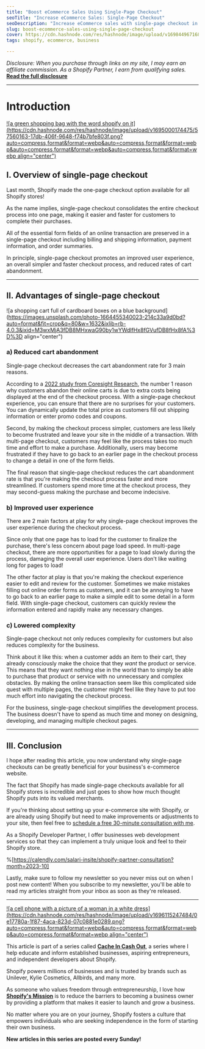 ```yaml
---
title: "Boost eCommerce Sales Using Single-Page Checkout"
seoTitle: "Increase eCommerce Sales: Single-Page Checkout"
seoDescription: "Increase eCommerce sales with single-page checkout in Shopify for better user experience, reduced cart abandonment, and efficient transactions"
slug: boost-ecommerce-sales-using-single-page-checkout
cover: https://cdn.hashnode.com/res/hashnode/image/upload/v1698449671688/565d2a33-829f-4b6d-a5f7-6bba688ab4c3.jpeg
tags: shopify, ecommerce, business

---
```


*Disclosure: When you purchase through links on my site, I may earn an affiliate commission. As a Shopify Partner, I earn from qualifying sales.* [**Read the full disclosure**](https://scrappedscript.com/disclaimers)

---

# Introduction

[![a green shopping bag with the word shopify on it](https://cdn.hashnode.com/res/hashnode/image/upload/v1695000174475/57560163-17db-406f-9648-f74b7bfe803f.png?auto=compress,format&format=webp&auto=compress,format&format=webp&auto=compress,format&format=webp&auto=compress,format&format=webp align="center")](https://shopify.pxf.io/c/4786087/1101159/13624)

## I. Overview of single-page checkout

Last month, Shopify made the one-page checkout option available for all Shopify stores!

As the name implies, single-page checkout consolidates the entire checkout process into one page, making it easier and faster for customers to complete their purchases.

All of the essential form fields of an online transaction are preserved in a single-page checkout including billing and shipping information, payment information, and order summaries.

In principle, single-page checkout promotes an improved user experience, an overall simpler and faster checkout process, and reduced rates of cart abandonment.

---

## II. Advantages of single-page checkout

![a shopping cart full of cardboard boxes on a blue background](https://images.unsplash.com/photo-1664455340023-214c33a9d0bd?auto=format&fit=crop&q=80&w=1632&ixlib=rb-4.0.3&ixid=M3wxMjA3fDB8MHxwaG90by1wYWdlfHx8fGVufDB8fHx8fA%3D%3D align="center")

### a) Reduced cart abandonment

Single-page checkout decreases the cart abandonment rate for 3 main reasons.

According to a [2022 study from Coresight Research](https://coresight.com/research/tackling-online-cart-abandonment-how-to-convert-the-three-in-four-carts-lost-at-checkout/), the number 1 reason why customers abandon their online carts is due to extra costs being displayed at the end of the checkout process. With a single-page checkout experience, you can ensure that there are no surprises for your customers. You can dynamically update the total price as customers fill out shipping information or enter promo codes and coupons.

Second, by making the checkout process simpler, customers are less likely to become frustrated and leave your site in the middle of a transaction. With multi-page checkout, customers may feel like the process takes too much time and effort to make a purchase. Additionally, users may become frustrated if they have to go back to an earlier page in the checkout process to change a detail in one of the form fields.

The final reason that single-page checkout reduces the cart abandonment rate is that you're making the checkout process faster and more streamlined. If customers spend more time at the checkout process, they may second-guess making the purchase and become indecisive.

### b) Improved user experience

There are 2 main factors at play for why single-page checkout improves the user experience during the checkout process.

Since only that one page has to load for the customer to finalize the purchase, there's less concern about page load speed. In multi-page checkout, there are more opportunities for a page to load slowly during the process, damaging the overall user experience. Users don't like waiting long for pages to load!

The other factor at play is that you're making the checkout experience easier to edit and review for the customer. Sometimes we make mistakes filling out online order forms as customers, and it can be annoying to have to go back to an earlier page to make a simple edit to some detail in a form field. With single-page checkout, customers can quickly review the information entered and rapidly make any necessary changes.

### c) Lowered complexity

Single-page checkout not only reduces complexity for customers but also reduces complexity for the business.

Think about it like this: when a customer adds an item to their cart, they already consciously make the choice that they *want* the product or service. This means that they want nothing else in the world than to simply be able to purchase that product or service with no unnecessary and complex obstacles. By making the online transaction seem like this complicated side quest with multiple pages, the customer might feel like they have to put too much effort into navigating the checkout process.

For the business, single-page checkout simplifies the development process. The business doesn't have to spend as much time and money on designing, developing, and managing multiple checkout pages.

---

## III. Conclusion

I hope after reading this article, you now understand why single-page checkouts can be greatly beneficial for your business's e-commerce website.

The fact that Shopify has made single-page checkouts available for all Shopify stores is incredible and just goes to show how much thought Shopify puts into its valued merchants.

If you're thinking about setting up your e-commerce site with Shopify, or are already using Shopify but need to make improvements or adjustments to your site, then feel free to [schedule a free 30-minute consultation with me](https://calendly.com/salari-insite/shopify-partner-consultation?month=2023-10).

As a Shopify Developer Partner, I offer businesses web development services so that they can implement a truly unique look and feel to their Shopify store.

%[https://calendly.com/salari-insite/shopify-partner-consultation?month=2023-10] 

Lastly, make sure to follow my newsletter so you never miss out on when I post new content! When you subscribe to my newsletter, you'll be able to read my articles straight from your inbox as soon as they're released.

---

[![a cell phone with a picture of a woman in a white dress](https://cdn.hashnode.com/res/hashnode/image/upload/v1696115247484/0e17780a-1f87-4aca-823d-07c0881e0289.png?auto=compress,format&format=webp&auto=compress,format&format=webp&auto=compress,format&format=webp align="center")](https://shopify.pxf.io/c/4786087/1101159/13624)

This article is part of a series called [**Cache In Cash Out**](https://scrappedscript.com/series/cache-in-cash-out), a series where I help educate and inform established businesses, aspiring entrepreneurs, and independent developers about Shopify.

Shopify powers millions of businesses and is trusted by brands such as Unilever, Kylie Cosmetics, Allbirds, and many more.

As someone who values freedom through entrepreneurship, I love how [**Shopify's Mission**](http://shopify.pxf.io/5g1zrD) is to reduce the barriers to becoming a business owner by providing a platform that makes it easier to launch and grow a business.

No matter where you are on your journey, Shopify fosters a culture that empowers individuals who are seeking independence in the form of starting their own business.

**New articles in this series are posted every Sunday!**